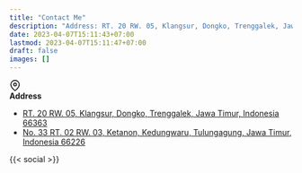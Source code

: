 ```yaml
---
title: "Contact Me"
description: "Address: RT. 20 RW. 05, Klangsur, Dongko, Trenggalek, Jawa Timur, Indonesia 66363 | Email: sugeng.sulistiyawan@gmail.com."
date: 2023-04-07T15:11:43+07:00
lastmod: 2023-04-07T15:11:47+07:00
draft: false
images: []
---
```


<div class="d-flex mb-4">
  <div class="me-4 text-center" style="width: 32px">
    <svg xmlns="http://www.w3.org/2000/svg" width="20" height="20" viewBox="0 0 24 24" fill="none" stroke="currentColor" stroke-width="2" stroke-linecap="round" stroke-linejoin="round" class="feather feather-map-pin"><path d="M21 10c0 7-9 13-9 13s-9-6-9-13a9 9 0 0 1 18 0z"></path><circle cx="12" cy="10" r="3"></circle></svg>
  </div>
  <div class="d-block">
    <strong>Address</strong>
    <ul class="ps-3 mb-0 pb-0">
      <li class="ps-2"><a class="d-block fs-6" href="https://goo.gl/maps/XKaLdRzwDWSW12MC9" target="_blank"
      rel="noopener noreferrer">RT. 20 RW. 05, Klangsur, Dongko, Trenggalek, Jawa Timur, Indonesia 66363</a></li>
      <li class="ps-2"><a class="d-block fs-6" href="https://goo.gl/maps/xkL4aZAvWK1yht3H6" target="_blank"
      rel="noopener noreferrer">No. 33 RT. 02 RW. 03, Ketanon, Kedungwaru, Tulungagung, Jawa Timur, Indonesia 66226</a></li>
    </ul>
  </div>
</div>

{{< social >}}
